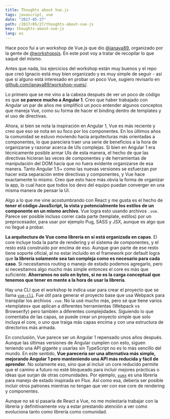 ```yaml
---
title: Thoughts about Vue.js
tags: javascript, vue
date: "2017-05-27"
path: /2017/05/27/thoughts-about-vue-js
key: thoughts-about-vue-js
lang: es
---
```


Hace poco fui a un workshop de Vue.js que dio [@ianaya89](https://twitter.com/ianaya89), organizado por la gente de [@workshopsjs](https://twitter.com/workshopsjs). En este post voy a tratar de recopilar lo que saqué del mismo.

Antes que nada, los ejercicios del workshop están muy buenos y el repo que creó Ignacio está muy bien organizado y es muy simple de seguir - así que si alguno está interesado en probar un poco Vue, sugiero revisarlo en [github.com/ianaya89/workshop-vuejs/](https://github.com/ianaya89/workshop-vuejs/).

Lo primero que se me vino a la cabeza después de ver un poco de código es que **se parece mucho a Angular 1**. Creo que haber trabajado con Angular un par de años me simplificó un poco entender algunos conceptos que maneja Vue, como su forma de hacer el binding dentro de templates y el uso de directivas.

Ahora, si bien se nota la inspiración en Angular 1, Vue es más reciente y creo que eso se nota en su foco por los componentes. En los últimos años la comunidad se estuvo moviendo hacia arquitecturas más orientadas a componentes, lo que pareciera traer una serie de beneficios a la hora de organizarse y razonar acerca de UIs complejas. Si bien en Angular 1 era técnicamente posible armar UIs de esta manera, el hecho de que las directivas hicieran las veces de componentes y de herramientas de manipulación del DOM hacía que no fuera evidente organizarse de esa manera. Tanto Angular 1.5+ como las nuevas versiones se esfuerzan por hacer esta separación entre directivas y componentes, y Vue hace exactamente lo mismo. Creo que esto hace más obvia la forma de organizar la app, lo cual hace que todos los devs del equipo puedan converger en una misma manera de pensar la UI.

Algo a lo que me vine acostumbrando con React y me gusta es el hecho de **tener el código JavaScript, la vista y potencialmente los estilos de un componente en un mismo archivo**. Vue logra esto usando archivos `.vue`. Parece ser posible incluso correr cada parte (template, estilos) por un preprocesador, para usar por ejemplo Pug, SASS y JSX, aunque es algo que no llegué a probar.

**La arquitectura de Vue como librería en sí está organizada en capas**. El core incluye toda la parte de rendering y el sistema de componentes, y el resto está construído por encima de eso. Aunque gran parte de ese resto tiene soporte oficial, al no estar incluído en el framework por default logra que **la librería solamente sea tan compleja como es necesario para cada caso**. Si necesitamos routing o manejo de estado podemos agregarlo, pero si necesitamos algo mucho más simple entonces el core es más que suficiente. **Ahorramos no solo en bytes, si no es la carga conceptual que tenemos que tener en mente a la hora de usar la librería**.

Hay una CLI que el workshop te indica usar para crear el proyecto que se llama [`vue-cli`](https://github.com/vuejs/vue-cli). Fue útil para generar el proyecto base que usa Webpack para transpilar los archivos `.vue`. No la usé mucho más, pero sé que tiene varios «templates» que aplican a diferentes herramientas (Webpack vs Browserify) pero también a diferentes complejidades. Siguiendo lo que comentaba de las capas, se puede crear un proyecto simple que solo incluya el core, o uno que traiga más capas encima y con una estructura de directorios más armada.

En conclusión, Vue parece ser un Angular 1 repensado unos años después. Aunque las últimas versiones de Angular cumplen con esto, siguen teniendo una API gigante y usarlas sin TypeScript no es lo más sencillo del mundo. En este sentido, **Vue parecería ser una alternativa más simple, mejorando Angular 1 pero manteniendo una API más reducida y fácil de aprender**. No solamente eso, sino que al incluir un core reducido permite que el camino a futuro no esté bloqueado para incluir mejores prácticas o ideas que surjan de otras comunidades. Por ejemplo, [`vuex`](https://github.com/vuejs/vuex) es una librería para manejo de estado inspirada en Flux. Así como esa, debería ser posible incluir otros patrones mientras no tengan que ver con ese core de rendering y componentes.

Aunque no sé si pasaría de React a Vue, no me molestaría trabajar con la librería y definitivamente voy a estar prestando atención a ver como evoluciona tanto como librería como comunidad.
